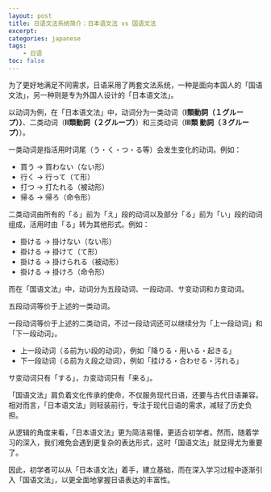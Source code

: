 ```yaml
---
layout: post
title: 日语文法系统简介：日本语文法 vs 国语文法
excerpt:
categories: japanese
tags:
    - 日语
toc: false
---
```


为了更好地满足不同需求，日语采用了两套文法系统，一种是面向本国人的「国语文法」，另一种则是专为外国人设计的「日本语文法」。

以动词为例，在「日本语文法」中，动词分为一类动词（**Ⅰ類動詞（１グループ））**、二类动词（**Ⅱ類動詞（２グループ）**）和三类动词（**Ⅲ類 動詞（３グループ）**）。

一类动词是指活用时词尾（う・く・つ・る等）会发生变化的动词。例如：

- 買う → 買わない（ない形）
- 行く → 行って（て形）
- 打つ → 打たれる（被动形）
- 帰る → 帰ろ（命令形）

二类动词由所有的「る」前为「え」段的动词以及部分「る」前为「い」段的动词组成，活用时由「る」转为其他形式。例如：

- 掛ける → 掛けない（ない形）
- 掛ける → 掛けて（て形）
- 掛ける → 掛けられる（被动形）
- 掛ける → 掛けろ（命令形）

而在「国语文法」中，动词分为五段动词、一段动词、サ变动词和カ变动词。

五段动词等价于上述的一类动词。

一段动词等价于上述的二类动词，不过一段动词还可以继续分为「上一段动词」和「下一段动词」。

- 上一段动词（る前为い段的动词），例如「降りる・用いる・起きる」
- 下一段动词（る前为え段之动词），例如「挂ける・合わせる・污れる」

サ变动词只有「する」，カ变动词只有「来る」。

「国语文法」肩负着文化传承的使命，不仅服务现代日语，还要与古代日语兼容。相对而言，「日本语文法」则轻装前行，专注于现代日语的需求，减轻了历史负担。

从逻辑的角度来看，「日本语文法」更为简洁易懂，更适合初学者。然而，随着学习的深入，我们难免会遇到更复杂的表达形式，这时「国语文法」就显得尤为重要了。

因此，初学者可以从「日本语文法」着手，建立基础，而在深入学习过程中逐渐引入「国语文法」，以更全面地掌握日语表达的丰富性。
